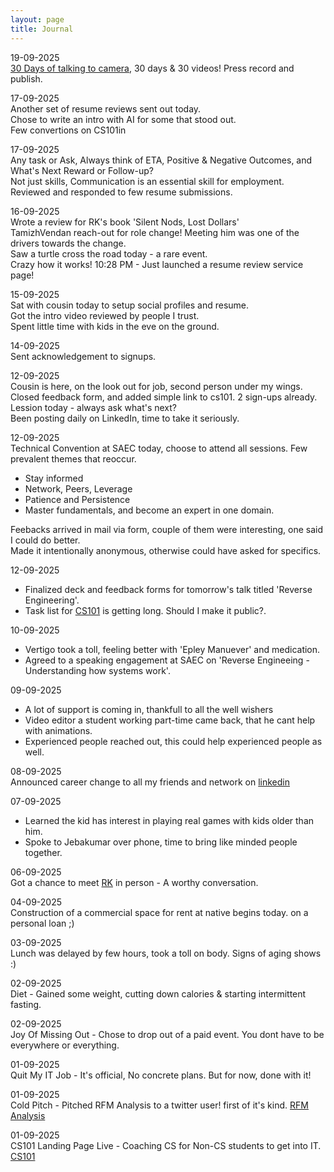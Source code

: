 ```yaml
---
layout: page
title: Journal
---
```


19-09-2025<br>
[30 Days of talking to camera](https://vallarasu.in/r/30-days), 30 days & 30 videos! Press record and publish.

17-09-2025<br>
Another set of resume reviews sent out today. <br>
Chose to write an intro with AI for some that stood out. <br>
Few convertions on CS101in

17-09-2025<br>
Any task or Ask, Always think of ETA, Positive & Negative Outcomes, and What's Next Reward or Follow-up? <br>
Not just skills, Communication is an essential skill for employment.
Reviewed and responded to few resume submissions.

16-09-2025<br>
Wrote a review for RK's book 'Silent Nods, Lost Dollars'<br>
TamizhVendan reach-out for role change! Meeting him was one of the drivers towards the change. <br>
Saw a turtle cross the road today - a rare event. <br>
Crazy how it works! 10:28 PM - Just launched a resume review service page!

15-09-2025<br>
Sat with cousin today to setup social profiles and resume.<br>
Got the intro video reviewed by people I trust. <br>
Spent little time with kids in the eve on the ground.

14-09-2025<br>
Sent acknowledgement to signups.

12-09-2025<br>
Cousin is here, on the look out for job, second person under my wings. <br>
Closed feedback form, and added simple link to cs101. 2 sign-ups already. <br>
Lession today - always ask what's next? <br>
Been posting daily on LinkedIn, time to take it seriously.

12-09-2025<br>
Technical Convention at SAEC today, choose to attend all sessions. Few prevalent themes that reoccur.
- Stay informed
- Network, Peers, Leverage
- Patience and Persistence
- Master fundamentals, and become an expert in one domain.

Feebacks arrived in mail via form, couple of them were interesting, one said I could do better. <br>
Made it intentionally anonymous, otherwise could have asked for specifics.

12-09-2025<br>
- Finalized deck and feedback forms for tomorrow's talk titled 'Reverse Engineering'.
- Task list for [CS101](https://cs101.in/) is getting long. Should I make it public?.

10-09-2025<br>
- Vertigo took a toll, feeling better with 'Epley Manuever' and medication.
- Agreed to a speaking engagement at SAEC on 'Reverse Engineeing - Understanding how systems work'.

09-09-2025<br>
- A lot of support is coming in, thankfull to all the well wishers
- Video editor a student working part-time came back, that he cant help with animations.
- Experienced people reached out, this could help experienced people as well.

08-09-2025<br>
Announced career change to all my friends and network on [linkedin](https://www.linkedin.com/posts/vallarasus_career-update-after-15-years-in-software-activity-7370681613648769024-9J6Y)

07-09-2025<br>
- Learned the kid has interest in playing real games with kids older than him.
- Spoke to Jebakumar over phone, time to bring like minded people together.

06-09-2025<br>
Got a chance to meet [RK](/author-radhakrishnan) in person - A worthy conversation.

04-09-2025<br>
Construction of a commercial space for rent at native begins today. on a personal loan ;)

03-09-2025<br>
Lunch was delayed by few hours, took a toll on body. Signs of aging shows :)

02-09-2025<br>
Diet - Gained some weight, cutting down calories & starting intermittent fasting.

02-09-2025<br>
Joy Of Missing Out - Chose to drop out of a paid event. You dont have to be everywhere or everything.

01-09-2025<br>
Quit My IT Job - It's official, No concrete plans. But for now, done with it!

01-09-2025<br>
Cold Pitch - Pitched RFM Analysis to a twitter user! first of it's kind. [RFM Analysis](https://vallarasu.in/r/rfm-analysis)

01-09-2025<br>
CS101 Landing Page Live - Coaching CS for Non-CS students to get into IT. [CS101](https://cs101.in/)